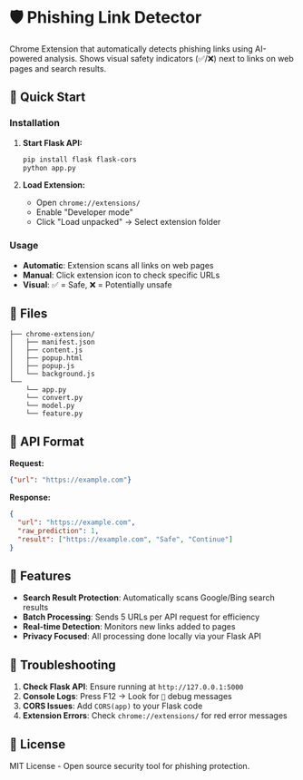 # 🛡️ Phishing Link Detector

Chrome Extension that automatically detects phishing links using AI-powered analysis. Shows visual safety indicators (✅/❌) next to links on web pages and search results.

## 🚀 Quick Start

### Installation
1. **Start Flask API:**
   ```bash
   pip install flask flask-cors
   python app.py
   ```

2. **Load Extension:**
   - Open `chrome://extensions/`
   - Enable "Developer mode"
   - Click "Load unpacked" → Select extension folder

### Usage
- **Automatic**: Extension scans all links on web pages
- **Manual**: Click extension icon to check specific URLs
- **Visual**: ✅ = Safe, ❌ = Potentially unsafe

## 📁 Files

```
├── chrome-extension/
│   ├── manifest.json
│   ├── content.js
│   ├── popup.html
│   ├── popup.js
│   └── background.js
└── 
    └── app.py
    └── convert.py
    └── model.py
    └── feature.py
```

## 🔧 API Format

**Request:**
```json
{"url": "https://example.com"}
```

**Response:**
```json
{
  "url": "https://example.com",
  "raw_prediction": 1,
  "result": ["https://example.com", "Safe", "Continue"]
}
```

## 🎯 Features

- **Search Result Protection**: Automatically scans Google/Bing search results
- **Batch Processing**: Sends 5 URLs per API request for efficiency  
- **Real-time Detection**: Monitors new links added to pages
- **Privacy Focused**: All processing done locally via your Flask API

## 🐛 Troubleshooting

1. **Check Flask API**: Ensure running at `http://127.0.0.1:5000`
2. **Console Logs**: Press F12 → Look for `🔧` debug messages
3. **CORS Issues**: Add `CORS(app)` to your Flask code
4. **Extension Errors**: Check `chrome://extensions/` for red error messages

## 📄 License

MIT License - Open source security tool for phishing protection.
